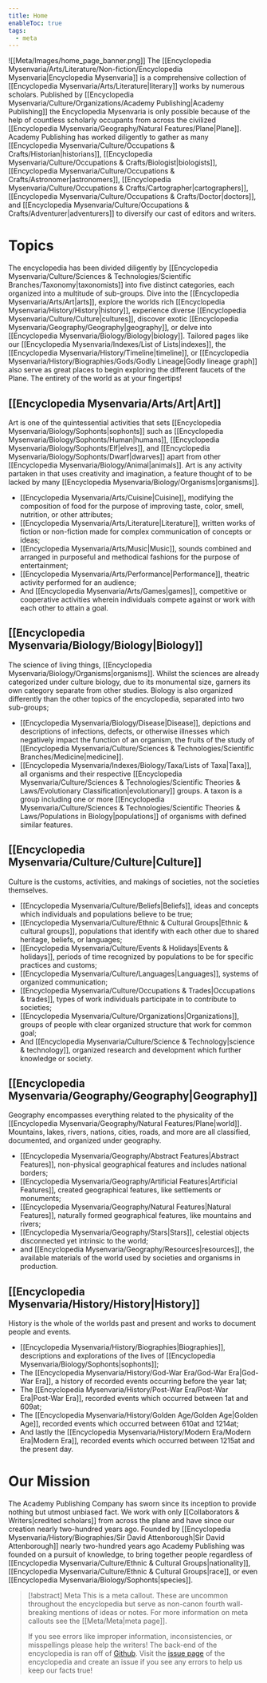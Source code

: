 ```yaml
---
title: Home
enableToc: true
tags:
  - meta
---
```

![[Meta/Images/home_page_banner.png]]
The [[Encyclopedia Mysenvaria/Arts/Literature/Non-fiction/Encyclopedia Mysenvaria|Encyclopedia Mysenvaria]] is a comprehensive collection of [[Encyclopedia Mysenvaria/Arts/Literature|literary]] works by numerous scholars. Published by [[Encyclopedia Mysenvaria/Culture/Organizations/Academy Publishing|Academy Publishing]] the Encyclopedia Mysenvaria is only possible because of the help of countless scholarly occupants from across the civilized [[Encyclopedia Mysenvaria/Geography/Natural Features/Plane|Plane]]. Academy Publishing has worked diligently to gather as many [[Encyclopedia Mysenvaria/Culture/Occupations & Crafts/Historian|historians]], [[Encyclopedia Mysenvaria/Culture/Occupations & Crafts/Biologist|biologists]], [[Encyclopedia Mysenvaria/Culture/Occupations & Crafts/Astronomer|astronomers]], [[Encyclopedia Mysenvaria/Culture/Occupations & Crafts/Cartographer|cartographers]], [[Encyclopedia Mysenvaria/Culture/Occupations & Crafts/Doctor|doctors]], and [[Encyclopedia Mysenvaria/Culture/Occupations & Crafts/Adventurer|adventurers]] to diversify our cast of editors and writers.
# Topics
The encyclopedia has been divided diligently by [[Encyclopedia Mysenvaria/Culture/Sciences & Technologies/Scientific Branches/Taxonomy|taxonomists]] into five distinct categories, each organized into a multitude of sub-groups. Dive into the [[Encyclopedia Mysenvaria/Arts/Art|arts]], explore the worlds rich [[Encyclopedia Mysenvaria/History/History|history]], experience diverse [[Encyclopedia Mysenvaria/Culture/Culture|cultures]], discover exotic [[Encyclopedia Mysenvaria/Geography/Geography|geography]], or delve into [[Encyclopedia Mysenvaria/Biology/Biology|biology]]. Tailored pages like our [[Encyclopedia Mysenvaria/Indexes/List of Lists|indexes]], the [[Encyclopedia Mysenvaria/History/Timeline|timeline]], or [[Encyclopedia Mysenvaria/History/Biographies/Gods/Godly Lineage|Godly lineage graph]] also serve as great places to begin exploring the different faucets of the Plane. The entirety of the world as at your fingertips!
## [[Encyclopedia Mysenvaria/Arts/Art|Art]]
Art is one of the quintessential activities that sets [[Encyclopedia Mysenvaria/Biology/Sophonts|sophonts]] such as [[Encyclopedia Mysenvaria/Biology/Sophonts/Human|humans]], [[Encyclopedia Mysenvaria/Biology/Sophonts/Elf|elves]], and [[Encyclopedia Mysenvaria/Biology/Sophonts/Dwarf|dwarves]] apart from other [[Encyclopedia Mysenvaria/Biology/Animal|animals]]. Art is any activity partaken in that uses creativity and imagination, a feature thought of to be lacked by many [[Encyclopedia Mysenvaria/Biology/Organisms|organisms]].
- [[Encyclopedia Mysenvaria/Arts/Cuisine|Cuisine]], modifying the composition of food for the purpose of improving taste, color, smell, nutrition, or other attributes;
- [[Encyclopedia Mysenvaria/Arts/Literature|Literature]], written works of fiction or non-fiction made for complex communication of concepts or ideas;
- [[Encyclopedia Mysenvaria/Arts/Music|Music]], sounds combined and arranged in purposeful and methodical fashions for the purpose of entertainment;
- [[Encyclopedia Mysenvaria/Arts/Performance|Performance]], theatric activity performed for an audience;
- And [[Encyclopedia Mysenvaria/Arts/Games|games]], competitive or cooperative activities wherein individuals compete against or work with each other to attain a goal.
## [[Encyclopedia Mysenvaria/Biology/Biology|Biology]]
The science of living things, [[Encyclopedia Mysenvaria/Biology/Organisms|organisms]]. Whilst the sciences are already categorized under culture biology, due to its monumental size, garners its own category separate from other studies. Biology is also organized differently than the other topics of the encyclopedia, separated into two sub-groups; 

- [[Encyclopedia Mysenvaria/Biology/Disease|Disease]], depictions and descriptions of infections, defects, or otherwise illnesses which negatively impact the function of an organism, the fruits of the study of [[Encyclopedia Mysenvaria/Culture/Sciences & Technologies/Scientific Branches/Medicine|medicine]]. 
- [[Encyclopedia Mysenvaria/Indexes/Biology/Taxa/Lists of Taxa|Taxa]], all organisms and their respective [[Encyclopedia Mysenvaria/Culture/Sciences & Technologies/Scientific Theories & Laws/Evolutionary Classification|evolutionary]] groups. A taxon is a group including one or more [[Encyclopedia Mysenvaria/Culture/Sciences & Technologies/Scientific Theories & Laws/Populations in Biology|populations]] of organisms with defined similar features.
## [[Encyclopedia Mysenvaria/Culture/Culture|Culture]]
Culture is the customs, activities, and makings of societies, not the societies themselves.
- [[Encyclopedia Mysenvaria/Culture/Beliefs|Beliefs]], ideas and concepts which individuals and populations believe to be true;
- [[Encyclopedia Mysenvaria/Culture/Ethnic & Cultural Groups|Ethnic & cultural groups]], populations that identify with each other due to shared heritage, beliefs, or languages;
- [[Encyclopedia Mysenvaria/Culture/Events & Holidays|Events & holidays]], periods of time recognized by populations to be for specific practices and customs;
- [[Encyclopedia Mysenvaria/Culture/Languages|Languages]], systems of organized communication;
- [[Encyclopedia Mysenvaria/Culture/Occupations & Trades|Occupations & trades]], types of work individuals participate in to contribute to societies;
- [[Encyclopedia Mysenvaria/Culture/Organizations|Organizations]], groups of people with clear organized structure that work for common goal;
- And [[Encyclopedia Mysenvaria/Culture/Science & Technology|science & technology]], organized research and development which further knowledge or society.
## [[Encyclopedia Mysenvaria/Geography/Geography|Geography]]
Geography encompasses everything related to the physicality of the [[Encyclopedia Mysenvaria/Geography/Natural Features/Plane|world]]. Mountains, lakes, rivers, nations, cities, roads, and more are all classified, documented, and organized under geography.
- [[Encyclopedia Mysenvaria/Geography/Abstract Features|Abstract Features]], non-physical geographical features and includes national borders;
- [[Encyclopedia Mysenvaria/Geography/Artificial Features|Artificial Features]], created geographical features, like settlements or monuments;
- [[Encyclopedia Mysenvaria/Geography/Natural Features|Natural Features]], naturally formed geographical features, like mountains and rivers;
- [[Encyclopedia Mysenvaria/Geography/Stars|Stars]], celestial objects disconnected yet intrinsic to the world;
- and [[Encyclopedia Mysenvaria/Geography/Resources|resources]], the available materials of the world used by societies and organisms in production.
## [[Encyclopedia Mysenvaria/History/History|History]]
History is the whole of the worlds past and present and works to document people and events.
- [[Encyclopedia Mysenvaria/History/Biographies|Biographies]], descriptions and explorations of the lives of [[Encyclopedia Mysenvaria/Biology/Sophonts|sophonts]];
- The [[Encyclopedia Mysenvaria/History/God-War Era/God-War Era|God-War Era]], a history of recorded events occurring before the year 1at;
- The [[Encyclopedia Mysenvaria/History/Post-War Era/Post-War Era|Post-War Era]], recorded events which occurred between 1at and 609at;
- The [[Encyclopedia Mysenvaria/History/Golden Age/Golden Age|Golden Age]], recorded events which occurred between 610at and 1214at;
- And lastly the [[Encyclopedia Mysenvaria/History/Modern Era/Modern Era|Modern Era]], recorded events which occurred between 1215at and the present day.
# Our Mission
The Academy Publishing Company has sworn since its inception to provide nothing but utmost unbiased fact. We work with only [[Collaborators & Writers|credited scholars]] from across the plane and have since our creation nearly two-hundred years ago. Founded by [[Encyclopedia Mysenvaria/History/Biographies/Sir David Attenborough|Sir David Attenborough]] nearly two-hundred years ago Academy Publishing was founded on a pursuit of knowledge, to bring together people regardless of [[Encyclopedia Mysenvaria/Culture/Ethnic & Cultural Groups|nationality]], [[Encyclopedia Mysenvaria/Culture/Ethnic & Cultural Groups|race]], or even [[Encyclopedia Mysenvaria/Biology/Sophonts|species]].

> [!abstract] Meta
> This is a meta callout. These are uncommon throughout the encyclopedia but serve as non-canon fourth wall-breaking mentions of ideas or notes. For more information on meta callouts see the [[Meta/Meta|meta page]].
> 
> If you see errors like improper information, inconsistencies, or misspellings please help the writers! The back-end of the encyclopedia is ran off of [Github](https://github.com). Visit the [issue page](https://github.com/RagtimeGal/quartz--encyclopedia-mysenvaria/issues) of the encyclopedia and create an issue if you see any errors to help us keep our facts true!